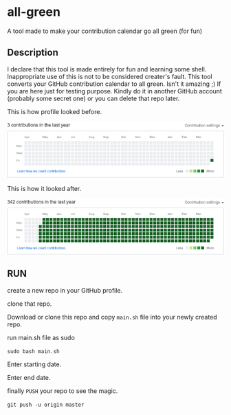 # all-green
A tool made to make your contribution calendar go all green (for fun)

## Description

I  declare that this tool is made entirely for fun and learning some shell. Inappropriate use of this is not to be considered creater's fault.
This tool converts your GitHub contribution calendar to all green. Isn't it amazing ;)
If you are here just for testing purpose. Kindly do it in another GitHub account (probably some secret one) or you can delete that repo later.

This is how profile looked before.

![before](img/before-shellybot.png)

This is how it looked after.

![after](img/after-shellybot.png)

## RUN

create a new repo in your GitHub profile.

clone that repo.

Download or clone this repo and copy `main.sh` file into your newly created repo.

run main.sh file as sudo

`sudo bash main.sh`

Enter starting date.

Enter end date.

finally `PUSH` your repo to see the magic.

`git push -u origin master`

